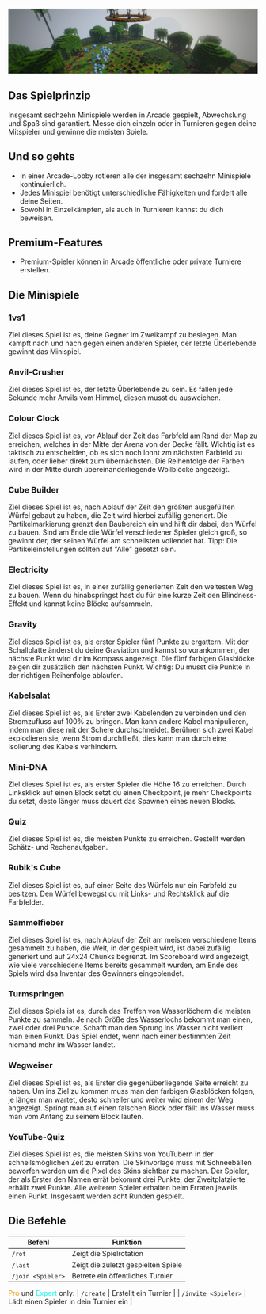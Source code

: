 ![Screenshot](img/Arcade.png)

## Das Spielprinzip

Insgesamt sechzehn Minispiele werden in Arcade gespielt, Abwechslung und Spaß sind garantiert. Messe dich einzeln oder in
Turnieren gegen deine Mitspieler und gewinne die meisten Spiele.

## Und so gehts
- In einer Arcade-Lobby rotieren alle der insgesamt sechzehn Minispiele kontinuierlich.
- Jedes Minispiel benötigt unterschiedliche Fähigkeiten und fordert alle deine Seiten.
- Sowohl in Einzelkämpfen, als auch in Turnieren kannst du dich beweisen.

## Premium-Features
- Premium-Spieler können in Arcade öffentliche oder private Turniere erstellen.

## Die Minispiele

### 1vs1
Ziel dieses Spiel ist es, deine Gegner im Zweikampf zu besiegen. Man kämpft nach und nach gegen einen anderen Spieler, der letzte Überlebende gewinnt das Minispiel.

### Anvil-Crusher
Ziel dieses Spiel ist es, der letzte Überlebende zu sein. Es fallen jede Sekunde mehr Anvils vom Himmel, diesen musst du ausweichen.

### Colour Clock
Ziel dieses Spiel ist es, vor Ablauf der Zeit das Farbfeld am Rand der Map zu erreichen, welches in der Mitte der Arena von der Decke fällt.
Wichtig ist es taktisch zu entscheiden, ob es sich noch lohnt zm nächsten Farbfeld zu laufen, oder lieber direkt zum übernächsten.
Die Reihenfolge der Farben wird in der Mitte durch übereinanderliegende Wollblöcke angezeigt.

### Cube Builder
Ziel dieses Spiel ist es, nach Ablauf der Zeit den größten ausgefüllten Würfel gebaut zu haben, die Zeit wird hierbei zufällig generiert.
Die Partikelmarkierung grenzt den Baubereich ein und hilft dir dabei, den Würfel zu bauen. Sind am Ende die Würfel verschiedener Spieler gleich groß, so gewinnt der,
der seinen Würfel am schnellsten vollendet hat. Tipp: Die Partikeleinstellungen sollten auf "Alle" gesetzt sein.

### Electricity
Ziel dieses Spiel ist es, in einer zufällig generierten Zeit den weitesten Weg zu bauen. Wenn du hinabspringst hast du für eine kurze Zeit den Blindness-Effekt und kannst
keine Blöcke aufsammeln.

### Gravity
Ziel dieses Spiel ist es, als erster Spieler fünf Punkte zu ergattern. Mit der Schallplatte änderst du deine Graviation und kannst so vorankommen, der nächste Punkt wird dir im Kompass angezeigt. 
Die fünf farbigen Glasblöcke zeigen dir zusätzlich den nächsten Punkt. Wichtig: Du musst die Punkte in der richtigen Reihenfolge ablaufen.

### Kabelsalat
Ziel dieses Spiel ist es, als Erster zwei Kabelenden zu verbinden und den Stromzufluss auf 100% zu bringen. Man kann andere Kabel manipulieren, indem man diese mit der Schere durchschneidet. 
Berühren sich zwei Kabel explodieren sie, wenn Strom durchfließt, dies kann man durch eine Isolierung des Kabels verhindern.

### Mini-DNA
Ziel dieses Spiel ist es, als erster Spieler die Höhe 16 zu erreichen. Durch Linksklick auf einen Block setzt du einen Checkpoint,
 je mehr Checkpoints du setzt, desto länger muss dauert das Spawnen eines neuen Blocks.
 
### Quiz
Ziel dieses Spiel ist es, die meisten Punkte zu erreichen. Gestellt werden Schätz- und Rechenaufgaben.
 
### Rubik's Cube
Ziel dieses Spiel ist es, auf einer Seite des Würfels nur ein Farbfeld zu besitzen. Den Würfel bewegst du mit Links- und Rechtsklick auf die Farbfelder.
 
### Sammelfieber
Ziel dieses Spiel ist es, nach Ablauf der Zeit am meisten verschiedene Items gesammelt zu haben, die Welt, in der gespielt wird, ist dabei zufällig generiert und auf 24x24 Chunks begrenzt. 
Im Scoreboard wird angezeigt, wie viele verschiedene Items bereits gesammelt wurden, am Ende des Spiels wird dsa Inventar des Gewinners eingeblendet.
 
### Turmspringen
Ziel dieses Spiels ist es, durch das Treffen von Wasserlöchern die meisten Punkte zu sammeln. Je nach Größe des Wasserlochs bekommt man einen, zwei oder drei Punkte. 
Schafft man den Sprung ins Wasser nicht verliert man einen Punkt. Das Spiel endet, wenn nach einer bestimmten Zeit niemand mehr im Wasser landet.
 
### Wegweiser
Ziel dieses Spiel ist es, als Erster die gegenüberliegende Seite erreicht zu haben. Um ins Ziel zu kommen muss man den farbigen Glasblöcken folgen, je länger man wartet, 
desto schneller und weiter wird einem der Weg angezeigt. Springt man auf einen falschen Block oder fällt ins Wasser muss man vom Anfang zu seinem Block laufen.
 
### YouTube-Quiz
Ziel dieses Spiel ist es, die meisten Skins von YouTubern in der schnellsmöglichen Zeit zu erraten. Die Skinvorlage muss mit Schneebällen beworfen werden um die Pixel des Skins sichtbar zu machen. 
Der Spieler, der als Erster den Namen errät bekommt drei Punkte, der Zweitplatzierte erhällt zwei Punkte. Alle weiteren Spieler erhalten beim Erraten jeweils einen Punkt. 
Insgesamt werden acht Runden gespielt.
 
## Die Befehle
 
| Befehl | Funktion |
| ------ | -------- |
| `/rot` | Zeigt die Spielrotation |
| `/last` | Zeigt die zuletzt gespielten Spiele |
| `/join <Spieler>` | Betrete ein öffentliches Turnier |
<span style="color:#F99500">Pro</span> und <span style="color:#00F9EC">Expert</span> only:
| `/create` | Erstellt ein Turnier |
| `/invite <Spieler>` | Lädt einen Spieler in dein Turnier ein |